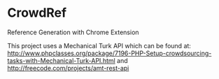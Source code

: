 CrowdRef
========

Reference Generation with Chrome Extension

This project uses a Mechanical Turk API which can be found at:
http://www.phpclasses.org/package/7196-PHP-Setup-crowdsourcing-tasks-with-Mechanical-Turk-API.html
and
http://freecode.com/projects/amt-rest-api
